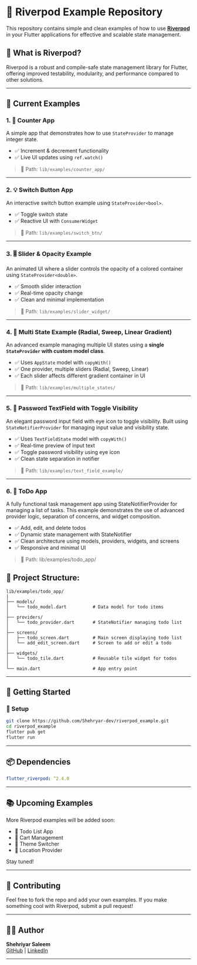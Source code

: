 
# 🌱 Riverpod Example Repository

This repository contains simple and clean examples of how to use [**Riverpod**](https://riverpod.dev/) in your Flutter applications for effective and scalable state management.

## 🧠 What is Riverpod?
Riverpod is a robust and compile-safe state management library for Flutter, offering improved testability, modularity, and performance compared to other solutions.

---

## 📱 Current Examples

### 1. 🔢 Counter App

A simple app that demonstrates how to use `StateProvider` to manage integer state.

- ✅ Increment & decrement functionality
- ✅ Live UI updates using `ref.watch()`

> 📂 Path: `lib/examples/counter_app/`

---

### 2. 💡 Switch Button App

An interactive switch button example using `StateProvider<bool>`.

- ✅ Toggle switch state
- ✅ Reactive UI with `ConsumerWidget`

> 📂 Path: `lib/examples/switch_btn/`

---

### 3. 🎚️ Slider & Opacity Example

An animated UI where a slider controls the opacity of a colored container using `StateProvider<double>`.

- ✅ Smooth slider interaction
- ✅ Real-time opacity change
- ✅ Clean and minimal implementation

> 📂 Path: `lib/examples/slider_widget/`

---

### 4. 🎨 Multi State Example (Radial, Sweep, Linear Gradient)

An advanced example managing multiple UI states using a **single `StateProvider` with custom model class**.

- ✅ Uses `AppState` model with `copyWith()`
- ✅ One provider, multiple sliders (Radial, Sweep, Linear)
- ✅ Each slider affects different gradient container in UI

> 📂 Path: `lib/examples/multiple_states/`

---

### 5. 🔐 Password TextField with Toggle Visibility

An elegant password input field with eye icon to toggle visibility. Built using `StateNotifierProvider` for managing input value and visibility state.

- ✅ Uses `TextFieldState` model with `copyWith()`
- ✅ Real-time preview of input text
- ✅ Toggle password visibility using eye icon
- ✅ Clean state separation in notifier

> 📂 Path: `lib/examples/text_field_example/`
---

### 6. 📄 ToDo App

A fully functional task management app using StateNotifierProvider for managing a list of tasks. This example demonstrates the use of advanced provider logic, separation of concerns, and widget composition.

- ✅ Add, edit, and delete todos
- ✅ Dynamic state management with StateNotifier
- ✅ Clean architecture using models, providers, widgets, and screens
- ✅ Responsive and minimal UI

> 📂 Path: lib/examples/todo_app/

## 📂 Project Structure:

```
lib/examples/todo_app/
│
├── models/
│   └── todo_model.dart          # Data model for todo items
│
├── providers/
│   └── todo_provider.dart       # StateNotifier managing todo list
│
├── screens/
│   ├── todo_screen.dart         # Main screen displaying todo list
│   └── add_edit_screen.dart     # Screen to add or edit a todo
│
├── widgets/
│   └── todo_tile.dart           # Reusable tile widget for todos
│
└── main.dart                    # App entry point
```

---



## 🚀 Getting Started

### 🔧 Setup
```bash
git clone https://github.com/Shehryar-dev/riverpod_example.git
cd riverpod_example
flutter pub get
flutter run
```

---

## 📦 Dependencies

```yaml
flutter_riverpod: ^2.4.0
```

---

## 📚 Upcoming Examples

More Riverpod examples will be added soon:
- 📄 Todo List App
- 🛒 Cart Management
- 🎨 Theme Switcher
- 📍 Location Provider

Stay tuned!

---

## 🙌 Contributing

Feel free to fork the repo and add your own examples. If you make something cool with Riverpod, submit a pull request!

---

## 🧑‍💻 Author

**Shehriyar Saleem**  
[GitHub](https://github.com/Shehryar-dev) | [LinkedIn](https://www.linkedin.com/in/shehryarkhandiv)

---
